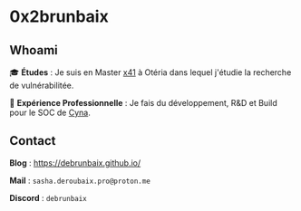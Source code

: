 # 0x2brunbaix

## Whoami

🎓 **Études** : Je suis en Master [x41](https://x41.fr/) à Otéria dans lequel j'étudie la recherche de vulnérabilitée.

💼 **Expérience Professionnelle** : Je fais du développement, R&D et Build pour le SOC de [Cyna](https://cyna-it.fr/).

## Contact

**Blog** : https://debrunbaix.github.io/

**Mail** : `sasha.deroubaix.pro@proton.me`

**Discord** : `debrunbaix`

